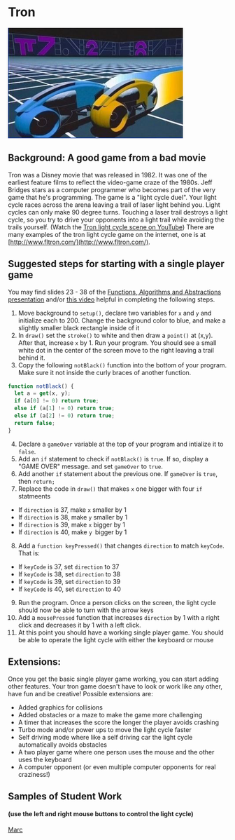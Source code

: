 Tron
====   

![](TronLighCycles.JPG)   

Background: A good game from a bad movie
-----------------------------------------
Tron was a Disney movie that was released in 1982. It was one of the earliest feature films to reflect the video-game craze of the 1980s. Jeff Bridges stars as a computer programmer who becomes part of the very game that he's programming. The game is a "light cycle duel". Your light cycle races across the arena leaving a trail of laser light behind you. Light cycles can only make 90 degree turns. Touching a laser trail destroys a light cycle, so you try to drive your opponents into a light trail while avoiding the trails yourself. (Watch the [Tron light cycle scene on YouTube](https://www.youtube.com/watch?v=-BZxGhNdz1k)) There are many examples of the tron light cycle game on the internet, one is at [http://www.fltron.com/](http://www.fltron.com/).
 

 
Suggested steps for starting with a single player game
-------------------------------
You may find slides 23 - 38 of the [Functions, Algorithms and Abstractions presentation](https://docs.google.com/presentation/d/12evLVpEOAdoKxIjuTu3OP5GegrFHFTkJHr4dX1lfEow/edit?usp=sharing) and/or [this video](http://youtu.be/5LaX86RCMuQ?hd=1) helpful in completing the following steps.   

1. Move background to `setup()`, declare two variables for `x` and `y` and initialize each to 200. Change the background color to blue, and make a slightly smaller black rectangle inside of it
2. In `draw()` set the `stroke()` to white and then draw a `point()` at (x,y). After that, increase `x` by 1. Run your program. You should see a small white dot in the center of the screen move to the right leaving a trail behind it.
3. Copy the following `notBlack()` function into the bottom of your program. Make sure it not inside the curly braces of another function.
```javascript
function notBlack() {
  let a = get(x, y);
  if (a[0] != 0) return true;
  else if (a[1] != 0) return true;
  else if (a[2] != 0) return true;
  return false;
}
```
4. Declare a `gameOver` variable at the top of your program and intialize it to `false`. 
5. Add an `if` statement to check if `notBlack()` is `true`. If so, display a "GAME OVER" message. and set `gameOver` to `true`.
6. Add another `if` statement about the previous one. If `gameOver` is `true`, then `return;`
7. Replace the code in `draw()` that makes `x` one bigger with four `if` statmeents
+ If `direction` is 37, make `x` smaller by 1 
+ If `direction` is 38, make `y` smaller by 1 
+ If `direction` is 39, make `x` bigger by 1
+ If `direction` is 40, make `y `bigger by 1 
8. Add a `function keyPressed()` that changes `direction` to match `keyCode`. That is:
+ If `keyCode` is 37, set `direction` to 37
+ If `keyCode` is 38, set `direction` to 38
+ If `keyCode` is 39, set `direction` to 39
+ If `keyCode` is 40, set `direction` to 40
9. Run the program. Once a person clicks on the screen, the light cycle should now be able to turn with the arrow keys
10. Add a `mousePressed` function that increases `direction` by 1 with a right click and decreases it by 1 with a left click.
11. At this point you should have a working single player game. You should be able to operate the light cycle with either the keyboard or mouse

Extensions:
-----------
Once you get the basic single player game working, you can start adding other features. Your tron game doesn't have to look or work like any other, have fun and be creative! Possible extensions are:
+ Added graphics for collisions
+ Added obstacles or a maze to make the game more challenging
+ A timer that increases the score the longer the player avoids crashing
+ Turbo mode and/or power ups to move the light cycle faster
+ Self driving mode where like a self driving car the light cycle automatically avoids obstacles
+ A two player game where one person uses the mouse and the other uses the keyboard
+ A computer opponent (or even multiple computer opponents for real craziness!)


Samples of Student Work 
-----------------------
#### (use the left and right mouse buttons to control the light cycle)   
[Marc](https://trinket.io/embed/python/df5a0e966e?outputOnly=true&runOption=run&start=result)   
